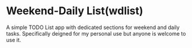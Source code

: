 # Weekend-Daily List(wdlist)

A simple TODO List app with dedicated sections for weekend and daily tasks.
Specifically deigned for my personal use but anyone is welcome to use it.

